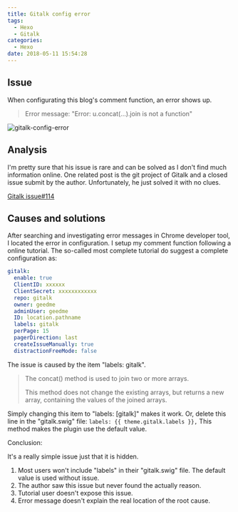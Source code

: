 ```yaml
---
title: Gitalk config error
tags:
  - Hexo
  - Gitalk
categories:
  - Hexo
date: 2018-05-11 15:54:28
---
```


Issue
--------------
When configurating this blog's comment function, an error shows up. 
> Error message:
> "Error: u.concat(...).join is not a function"

![gitalk-config-error](https://ddr3pa.dm.files.1drv.com/y4meR3Y_9y4Us66zVUV-UmJk5O8-v4Ioak7_q8ZUNpQqdZ5wK-La75I812ZaiuP850yQGyzhOTXxRgMvMqGjsr3SzXycy57FQjZXlbGioNmYlEKYTS77uo5-UKuvzCeLNm0uZenoXXehUO9YAodQsb_Nfx6CI2JWc-GDcLk3Jp5B38A8MYrMiKvyptGjv0EBFIMrhRyVsRYf__EHiEHh45dMQ?width=660&height=142&cropmode=none)

Analysis
---------
I'm pretty sure that his issue is rare and can be solved as I don't find much information online. One related post is the git project of Gitalk and a closed issue submit by the author. Unfortunately, he just solved it with no clues.

[Gitalk issue#114](https://github.com/gitalk/gitalk/issues/114)

Causes and solutions
---------------------
After searching and investigating error messages in Chrome developer tool, I located the error in configuration.
I setup my comment function following a online tutorial.
The so-called most complete tutorial do suggest a complete configuration as:
```yml
gitalk:
  enable: true
  ClientID: xxxxxx
  ClientSecret: xxxxxxxxxxxx
  repo: gitalk
  owner: geedme
  adminUser: geedme
  ID: location.pathname
  labels: gitalk
  perPage: 15
  pagerDirection: last
  createIssueManually: true
  distractionFreeMode: false
```
The issue is caused by the item "labels: gitalk".

>The concat() method is used to join two or more arrays.
>
>This method does not change the existing arrays, but returns a new array, containing the values of the joined arrays.

Simply changing this item to "labels: [gitalk]" makes it work.
Or, delete this line in the "gitalk.swig" file:
```labels: {{ theme.gitalk.labels }},```
This method makes the plugin use the default value.

Conclusion:

It's a really simple issue just that it is hidden.
1. Most users won't include "labels" in their "gitalk.swig" file. The default value is used without issue.
1. The author saw this issue but never found the actually reason.
1. Tutorial user doesn't expose this issue.
1. Error message doesn't explain the real location of the root cause.


